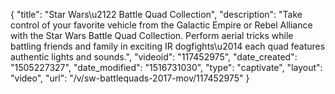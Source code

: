 {
    "title": "Star Wars\u2122 Battle Quad Collection",
    "description": "Take control of your favorite vehicle from the Galactic Empire or Rebel Alliance with the Star Wars Battle Quad Collection. Perform aerial tricks while battling friends and family in exciting IR dogfights\u2014 each quad features authentic lights and sounds.",
    "videoid": "117452975",
    "date_created": "1505227327",
    "date_modified": "1516731030",
    "type": "captivate",
    "layout": "video",
    "url": "\/v\/sw-battlequads-2017-mov\/117452975"
}